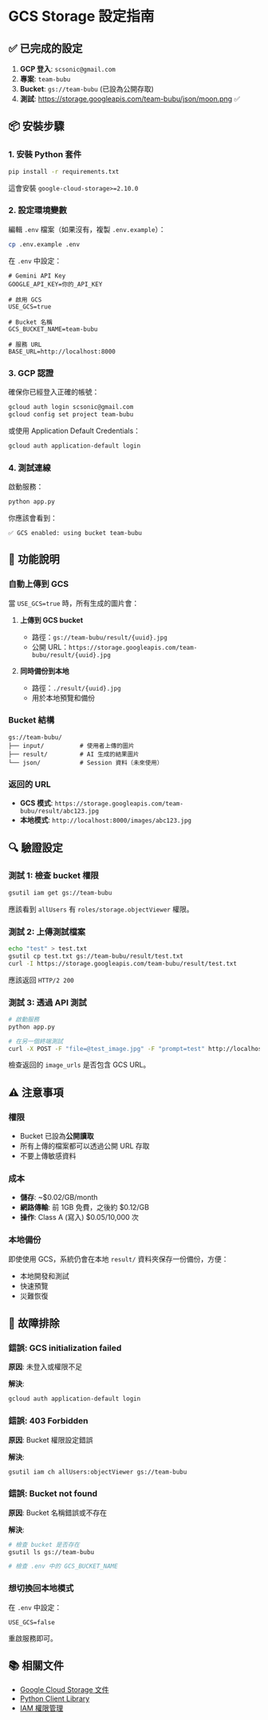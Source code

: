 # GCS Storage 設定指南

## ✅ 已完成的設定

1. **GCP 登入**: `scsonic@gmail.com`
2. **專案**: `team-bubu`
3. **Bucket**: `gs://team-bubu` (已設為公開存取)
4. **測試**: https://storage.googleapis.com/team-bubu/json/moon.png ✅

## 📦 安裝步驟

### 1. 安裝 Python 套件

```bash
pip install -r requirements.txt
```

這會安裝 `google-cloud-storage>=2.10.0`

### 2. 設定環境變數

編輯 `.env` 檔案（如果沒有，複製 `.env.example`）：

```bash
cp .env.example .env
```

在 `.env` 中設定：

```env
# Gemini API Key
GOOGLE_API_KEY=你的_API_KEY

# 啟用 GCS
USE_GCS=true

# Bucket 名稱
GCS_BUCKET_NAME=team-bubu

# 服務 URL
BASE_URL=http://localhost:8000
```

### 3. GCP 認證

確保你已經登入正確的帳號：

```bash
gcloud auth login scsonic@gmail.com
gcloud config set project team-bubu
```

或使用 Application Default Credentials：

```bash
gcloud auth application-default login
```

### 4. 測試連線

啟動服務：

```bash
python app.py
```

你應該會看到：

```
✅ GCS enabled: using bucket team-bubu
```

## 🎯 功能說明

### 自動上傳到 GCS

當 `USE_GCS=true` 時，所有生成的圖片會：

1. **上傳到 GCS bucket**
   - 路徑：`gs://team-bubu/result/{uuid}.jpg`
   - 公開 URL：`https://storage.googleapis.com/team-bubu/result/{uuid}.jpg`

2. **同時備份到本地**
   - 路徑：`./result/{uuid}.jpg`
   - 用於本地預覽和備份

### Bucket 結構

```
gs://team-bubu/
├── input/          # 使用者上傳的圖片
├── result/         # AI 生成的結果圖片
└── json/           # Session 資料（未來使用）
```

### 返回的 URL

- **GCS 模式**: `https://storage.googleapis.com/team-bubu/result/abc123.jpg`
- **本地模式**: `http://localhost:8000/images/abc123.jpg`

## 🔍 驗證設定

### 測試 1: 檢查 bucket 權限

```bash
gsutil iam get gs://team-bubu
```

應該看到 `allUsers` 有 `roles/storage.objectViewer` 權限。

### 測試 2: 上傳測試檔案

```bash
echo "test" > test.txt
gsutil cp test.txt gs://team-bubu/result/test.txt
curl -I https://storage.googleapis.com/team-bubu/result/test.txt
```

應該返回 `HTTP/2 200`

### 測試 3: 透過 API 測試

```bash
# 啟動服務
python app.py

# 在另一個終端測試
curl -X POST -F "file=@test_image.jpg" -F "prompt=test" http://localhost:8000/api/edit
```

檢查返回的 `image_urls` 是否包含 GCS URL。

## ⚠️ 注意事項

### 權限

- Bucket 已設為**公開讀取**
- 所有上傳的檔案都可以透過公開 URL 存取
- 不要上傳敏感資料

### 成本

- **儲存**: ~$0.02/GB/month
- **網路傳輸**: 前 1GB 免費，之後約 $0.12/GB
- **操作**: Class A (寫入) $0.05/10,000 次

### 本地備份

即使使用 GCS，系統仍會在本地 `result/` 資料夾保存一份備份，方便：
- 本地開發和測試
- 快速預覽
- 災難恢復

## 🐛 故障排除

### 錯誤: GCS initialization failed

**原因**: 未登入或權限不足

**解決**:
```bash
gcloud auth application-default login
```

### 錯誤: 403 Forbidden

**原因**: Bucket 權限設定錯誤

**解決**:
```bash
gsutil iam ch allUsers:objectViewer gs://team-bubu
```

### 錯誤: Bucket not found

**原因**: Bucket 名稱錯誤或不存在

**解決**:
```bash
# 檢查 bucket 是否存在
gsutil ls gs://team-bubu

# 檢查 .env 中的 GCS_BUCKET_NAME
```

### 想切換回本地模式

在 `.env` 中設定：
```env
USE_GCS=false
```

重啟服務即可。

## 📚 相關文件

- [Google Cloud Storage 文件](https://cloud.google.com/storage/docs)
- [Python Client Library](https://cloud.google.com/python/docs/reference/storage/latest)
- [IAM 權限管理](https://cloud.google.com/storage/docs/access-control/iam)
